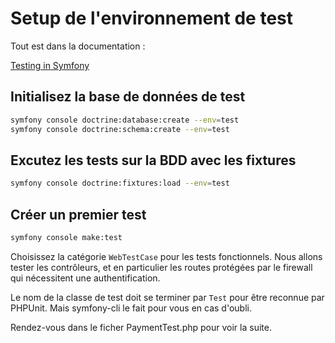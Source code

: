 # Setup de l'environnement de test

Tout est dans la documentation : 

[Testing in Symfony](https://symfony.com/doc/current/testing.html#set-up-your-test-environment)

## Initialisez la base de données de test

```bash
symfony console doctrine:database:create --env=test
symfony console doctrine:schema:create --env=test
```

## Excutez les tests sur la BDD avec les fixtures

```bash
symfony console doctrine:fixtures:load --env=test
```

## Créer un premier test

```bash
symfony console make:test
```

Choisissez la catégorie `WebTestCase` pour les tests fonctionnels. Nous allons tester les contrôleurs, et en particulier les routes protégées par le firewall qui nécessitent une authentification.

Le nom de la classe de test doit se terminer par `Test` pour être reconnue par PHPUnit. Mais symfony-cli le fait pour vous en cas d'oubli.

Rendez-vous dans le ficher PaymentTest.php pour voir la suite.